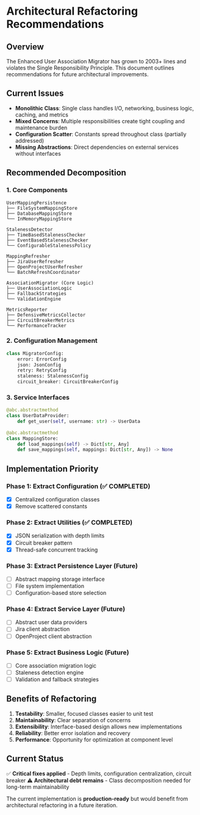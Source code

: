 # Architectural Refactoring Recommendations

## Overview
The Enhanced User Association Migrator has grown to 2003+ lines and violates the Single Responsibility Principle. This document outlines recommendations for future architectural improvements.

## Current Issues
- **Monolithic Class**: Single class handles I/O, networking, business logic, caching, and metrics
- **Mixed Concerns**: Multiple responsibilities create tight coupling and maintenance burden  
- **Configuration Scatter**: Constants spread throughout class (partially addressed)
- **Missing Abstractions**: Direct dependencies on external services without interfaces

## Recommended Decomposition

### 1. Core Components
```
UserMappingPersistence
├── FileSystemMappingStore
├── DatabaseMappingStore  
└── InMemoryMappingStore

StalenessDetector
├── TimeBasedStalenessChecker
├── EventBasedStalenessChecker
└── ConfigurableStalenessPolicy

MappingRefresher
├── JiraUserRefresher
├── OpenProjectUserRefresher
└── BatchRefreshCoordinator

AssociationMigrator (Core Logic)
├── UserAssociationLogic
├── FallbackStrategies
└── ValidationEngine

MetricsReporter
├── DefensiveMetricsCollector
├── CircuitBreakerMetrics
└── PerformanceTracker
```

### 2. Configuration Management
```python
class MigratorConfig:
    error: ErrorConfig
    json: JsonConfig  
    retry: RetryConfig
    staleness: StalenessConfig
    circuit_breaker: CircuitBreakerConfig
```

### 3. Service Interfaces
```python
@abc.abstractmethod
class UserDataProvider:
    def get_user(self, username: str) -> UserData
    
@abc.abstractmethod  
class MappingStore:
    def load_mappings(self) -> Dict[str, Any]
    def save_mappings(self, mappings: Dict[str, Any]) -> None
```

## Implementation Priority

### Phase 1: Extract Configuration (✅ COMPLETED)
- [x] Centralized configuration classes
- [x] Remove scattered constants

### Phase 2: Extract Utilities (✅ COMPLETED)
- [x] JSON serialization with depth limits
- [x] Circuit breaker pattern
- [x] Thread-safe concurrent tracking

### Phase 3: Extract Persistence Layer (Future)
- [ ] Abstract mapping storage interface
- [ ] File system implementation  
- [ ] Configuration-based store selection

### Phase 4: Extract Service Layer (Future)
- [ ] Abstract user data providers
- [ ] Jira client abstraction
- [ ] OpenProject client abstraction

### Phase 5: Extract Business Logic (Future)
- [ ] Core association migration logic
- [ ] Staleness detection engine
- [ ] Validation and fallback strategies

## Benefits of Refactoring
1. **Testability**: Smaller, focused classes easier to unit test
2. **Maintainability**: Clear separation of concerns
3. **Extensibility**: Interface-based design allows new implementations
4. **Reliability**: Better error isolation and recovery
5. **Performance**: Opportunity for optimization at component level

## Current Status
✅ **Critical fixes applied** - Depth limits, configuration centralization, circuit breaker
⚠️ **Architectural debt remains** - Class decomposition needed for long-term maintainability

The current implementation is **production-ready** but would benefit from architectural refactoring in a future iteration. 
